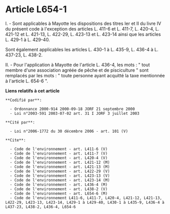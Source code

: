 # Article L654-1

I. - Sont applicables à Mayotte les dispositions des titres Ier et II du livre IV du présent code à l'exception des articles
L. 411-6 et L. 411-7, L. 420-4, L. 421-12 et L. 421-13, L. 422-29, L. 423-13 et L. 423-14 ainsi que les articles L. 429-1 à
L. 429-40.

Sont également applicables les articles L. 430-1 à L. 435-9, L. 436-4 à L. 437-23, L. 438-2.

II. - Pour l'application à Mayotte de l'article L. 436-4, les mots : " tout membre d'une association agréée de pêche et de
pisciculture " sont remplacés par les mots : " toute personne ayant acquitté la taxe mentionnée à l'article L. 654-6 ".

**Liens relatifs à cet article**

	**Codifié par**:

	  - Ordonnance 2000-914 2000-09-18 JORF 21 septembre 2000
	  - Loi n°2003-591 2003-07-02 art. 31 I JORF 3 juillet 2003

	**Cité par**:

	  - Loi n°2006-1772 du 30 décembre 2006 - art. 101 (V)

	**Cite**:

	  - Code de l'environnement - art. L411-6 (V)
	  - Code de l'environnement - art. L411-7 (V)
	  - Code de l'environnement - art. L420-4 (V)
	  - Code de l'environnement - art. L421-12 (M)
	  - Code de l'environnement - art. L421-13 (M)
	  - Code de l'environnement - art. L422-29 (V)
	  - Code de l'environnement - art. L423-13 (V)
	  - Code de l'environnement - art. L423-14 (M)
	  - Code de l'environnement - art. L436-4 (M)
	  - Code de l'environnement - art. L438-2 (V)
	  - Code de l'environnement - art. L654-6 (M)
	  - Code de l'environnement L411-6, L411-7, L420-4, L421-12, L421-13, L422-29, L423-13, L423-14, L429-1 à L429-40, L430-1 à L435-9, L436-4 à L437-23, L438-2, L436-4, L654-6

